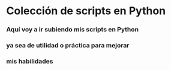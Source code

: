 # Colección de scripts en Python

### Aquí voy a ir subiendo mis scripts en Python
### ya sea de utilidad o práctica para mejorar
### mis habilidades
